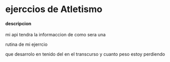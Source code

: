 # ejerccios de Atletismo

#### descripcion

<p> mi api tendra la informaccion de como sera una
<p> rutina de mi ejerrcio
<p> que desarrolo en tenido del en el transcurso
y cuanto peso estoy perdiendo
